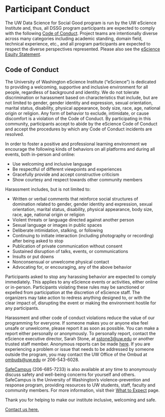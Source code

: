 # Participant Conduct

The UW Data Science for Social Good program is run by the UW eScience Institute and, thus, all DSSG program participants are expected to comply with the following [Code of Conduct](https://escience.washington.edu/about/code-of-conduct/). Project teams are intentionally diverse across many categories including academic standing, domain field, technical experience, etc., and all program participants are expected to respect the diverse perspectives represented. Please also see the [eScience Equity Statement](https://escience.washington.edu/about/equity-statement/).

## Code of Conduct

The University of Washington eScience Institute (“eScience”) is dedicated to providing a welcoming, supportive and inclusive environment for all people, regardless of background and identity. We do not tolerate discrimination or harassment based on characteristics that include, but are not limited to gender, gender identity and expression, sexual orientation, marital status, disability, physical appearance, body size, race, age, national origin or religion. Any form of behavior to exclude, intimidate, or cause discomfort is a violation of the Code of Conduct. By participating in this community, participants accept to abide by the eScience Code of Conduct and accept the procedures by which any Code of Conduct incidents are resolved.

In order to foster a positive and professional learning environment we encourage the following kinds of behaviors on all platforms and during all events, both in-person and online:

* Use welcoming and inclusive language
* Be respectful of different viewpoints and experiences
* Gracefully provide and accept constructive criticism
* Show courtesy and respect towards other community members

Harassment includes, but is not limited to:

* Written or verbal comments that reinforce social structures of domination related to gender, gender identity and expression, sexual orientation, marital status, disability, physical appearance, body size, race, age, national origin or religion
* Violent threats or language directed against another person
* Sexual language or images in public spaces
* Deliberate intimidation, stalking, or following
* Continuing to initiate interaction (including photography or recording) after being asked to stop
* Publication of private communication without consent
* Sustained disruption of talks, events, or communications
* Insults or put downs
* Nonconsensual or unwelcome physical contact
* Advocating for, or encouraging, any of the above behavior

Participants asked to stop any harassing behavior are expected to comply immediately. This applies to any eScience events or activities, either online or in-person. Participants violating these rules may be sanctioned or expelled from participation at the discretion of eScience staff. The organizers may take action to redress anything designed to, or with the clear impact of, disrupting the event or making the environment hostile for any participants. 

Harassment and other code of conduct violations reduce the value of our programming for everyone. If someone makes you or anyone else feel unsafe or unwelcome, please report it as soon as possible. You can make a report either personally or anonymously. To personally report, contact the eScience executive director, Sarah Stone, at sstone3@uw.edu or another trusted staff member. Anonymous reports can be made [here](bit.ly/uwhackweekfeedback). If you are experiencing a problem or issue that needs to be addressed by someone outside the program, you may contact the UW Office of the Ombud at ombuds@uw.edu or 206-543-6028.

[SafeCampus](https://www.washington.edu/safecampus/) (206-685-7233) is also available at any time to anonymously discuss safety and well-being concerns for yourself and others. SafeCampus is the University of Washington’s violence-prevention and response program, providing resources to UW students, staff, faculty and community members. For more information, visit their [What to Expect](https://www.washington.edu/safecampus/what-to-expect) page.

Thank you for helping to make our institute inclusive, welcoming and safe.

[Contact us here.](bit.ly/uwhackweekfeedback)


